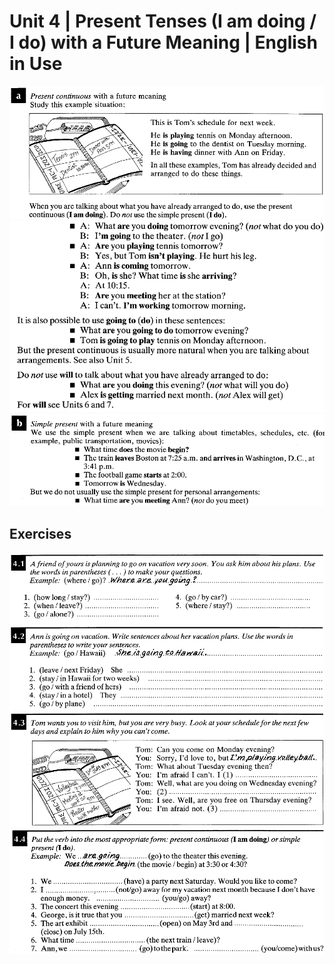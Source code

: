 # Unit 4 | Present Tenses (I am doing / I do) with a Future Meaning | English in Use
![](4.1.png)
![](4.2.png)
![](4.3.png)
## Exercises
![](4.4.png)
![](4.5.png)
![](4.6.png)
![](4.7.png)